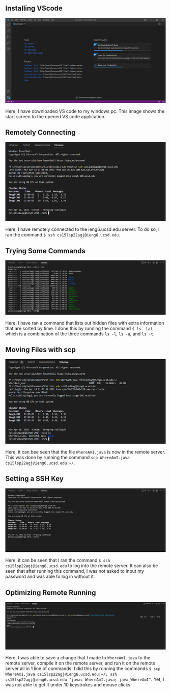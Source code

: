 ## Installing VScode

![Image](Part2.png)

Here, I have downloaded VS code to my windows pc. This image shows the start screen to the opened VS code application.

## Remotely Connecting

![Image](ssh.png)

Here, I have remotely connected to the ieng6.ucsd.edu server. To do so, I ran the command `$ ssh cs15lsp22agj@ieng6.ucsd.edu`.

## Trying Some Commands

![Image](Part4.png)

Here, I have ran a command that lists out hidden files with extra information that are sorted by time. I done this by running the command `$ ls -lat` which is a combination of the three commands `ls -l`, `ls -a`, and `ls -t`.

## Moving Files with scp

![Image](scp.png)

Here, it can bee seen that the file `WhereAmI.java` is now in the remote server. This was done by running the command `scp WhereAmI.java cs15lsp22agj@ieng6.ucsd.edu:~/`.

## Setting a SSH Key

![Image](Part6.png)

Here, it can be seen that I ran the command `$ ssh cs15lsp22agj@ieng6.ucsd.edu` to log into the remote server. It can also be seen that after running this command, I was not asked to input my password and was able to log in without it.

## Optimizing Remote Running

![Image](Part7.png)

Here, I was able to save a change that I made to `WhereAmI.java` to the remote server, compile it on the remote server, and run it on the remote server all in 1 line of commands. I did this by running the commands `$ scp WhereAmI.java cs15lsp22agj@ieng6.ucsd.edu:~/; ssh cs15lsp22agj@ieng6.ucsd.edu "javac WhereAmI.java; java WhereAmI"`. Yet, I was not able to get it under 10 keystrokes and mouse clicks.